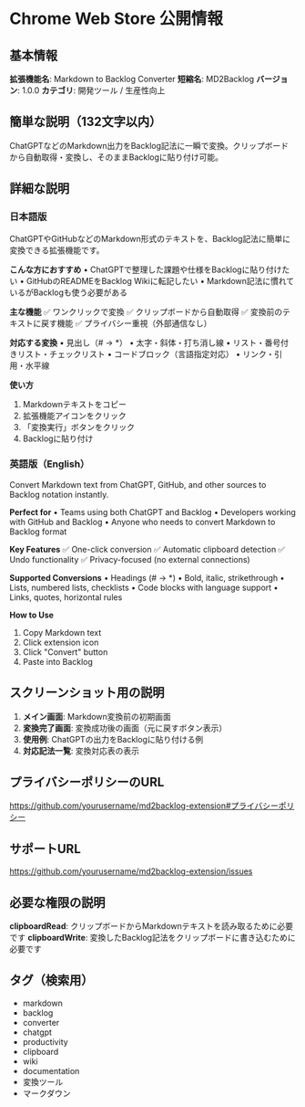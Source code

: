# Chrome Web Store 公開情報

## 基本情報

**拡張機能名**: Markdown to Backlog Converter
**短縮名**: MD2Backlog
**バージョン**: 1.0.0
**カテゴリ**: 開発ツール / 生産性向上

## 簡単な説明（132文字以内）

ChatGPTなどのMarkdown出力をBacklog記法に一瞬で変換。クリップボードから自動取得・変換し、そのままBacklogに貼り付け可能。

## 詳細な説明

### 日本語版

ChatGPTやGitHubなどのMarkdown形式のテキストを、Backlog記法に簡単に変換できる拡張機能です。

**こんな方におすすめ**
• ChatGPTで整理した課題や仕様をBacklogに貼り付けたい
• GitHubのREADMEをBacklog Wikiに転記したい
• Markdown記法に慣れているがBacklogも使う必要がある

**主な機能**
✅ ワンクリックで変換
✅ クリップボードから自動取得
✅ 変換前のテキストに戻す機能
✅ プライバシー重視（外部通信なし）

**対応する変換**
• 見出し（# → *）
• 太字・斜体・打ち消し線
• リスト・番号付きリスト・チェックリスト
• コードブロック（言語指定対応）
• リンク・引用・水平線

**使い方**
1. Markdownテキストをコピー
2. 拡張機能アイコンをクリック
3. 「変換実行」ボタンをクリック
4. Backlogに貼り付け

### 英語版（English）

Convert Markdown text from ChatGPT, GitHub, and other sources to Backlog notation instantly.

**Perfect for**
• Teams using both ChatGPT and Backlog
• Developers working with GitHub and Backlog
• Anyone who needs to convert Markdown to Backlog format

**Key Features**
✅ One-click conversion
✅ Automatic clipboard detection
✅ Undo functionality
✅ Privacy-focused (no external connections)

**Supported Conversions**
• Headings (# → *)
• Bold, italic, strikethrough
• Lists, numbered lists, checklists
• Code blocks with language support
• Links, quotes, horizontal rules

**How to Use**
1. Copy Markdown text
2. Click extension icon
3. Click "Convert" button
4. Paste into Backlog

## スクリーンショット用の説明

1. **メイン画面**: Markdown変換前の初期画面
2. **変換完了画面**: 変換成功後の画面（元に戻すボタン表示）
3. **使用例**: ChatGPTの出力をBacklogに貼り付ける例
4. **対応記法一覧**: 変換対応表の表示

## プライバシーポリシーのURL

https://github.com/yourusername/md2backlog-extension#プライバシーポリシー

## サポートURL

https://github.com/yourusername/md2backlog-extension/issues

## 必要な権限の説明

**clipboardRead**: クリップボードからMarkdownテキストを読み取るために必要です
**clipboardWrite**: 変換したBacklog記法をクリップボードに書き込むために必要です

## タグ（検索用）

- markdown
- backlog
- converter
- chatgpt
- productivity
- clipboard
- wiki
- documentation
- 変換ツール
- マークダウン